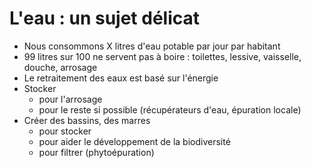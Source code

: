 # L'eau : un sujet délicat

- Nous consommons X litres d'eau potable par jour par habitant
- 99 litres sur 100 ne servent pas à boire : toilettes, lessive, vaisselle, douche, arrosage
- Le retraitement des eaux est basé sur l'énergie
- Stocker
  - pour l'arrosage
  - pour le reste si possible (récupérateurs d'eau, épuration locale)
- Créer des bassins, des marres
  - pour stocker
  - pour aider le développement de la biodiversité
  - pour filtrer (phytoépuration)
